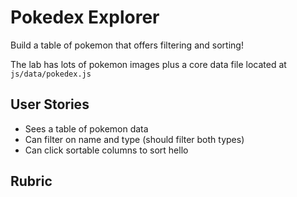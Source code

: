 # Pokedex Explorer

Build a table of pokemon that offers filtering and sorting!

The lab has lots of pokemon images plus a core data file located at `js/data/pokedex.js`

## User Stories

* Sees a table of pokemon data
* Can filter on name and type (should filter both types)
* Can click sortable columns to sort
hello

## Rubric


